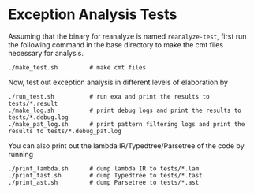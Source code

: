 # Exception Analysis Tests

Assuming that the binary for reanalyze is named `reanalyze-test`, first run the following command in the base directory to make the cmt files necessary for analysis.
```shell
./make_test.sh         # make cmt files
```

Now, test out exception analysis in different levels of elaboration by 
```shell
./run_test.sh          # run exa and print the results to tests/*.result
./make_log.sh          # print debug logs and print the results to tests/*.debug.log
./make_pat_log.sh      # print pattern filtering logs and print the results to tests/*.debug_pat.log
```

You can also print out the lambda IR/Typedtree/Parsetree of the code by running
```shell
./print_lambda.sh      # dump lambda IR to tests/*.lam
./print_tast.sh        # dump Typedtree to tests/*.tast
./print_ast.sh         # dump Parsetree to tests/*.ast
```
